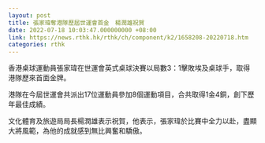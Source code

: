```yaml
---
layout: post
title: 張家瑋奪港隊歷屆世運會首金　楊潤雄祝賀
date: 2022-07-18 10:03:47.000000000 +08:00
link: https://news.rthk.hk/rthk/ch/component/k2/1658208-20220718.htm
categories: rthk
---
```


香港桌球運動員張家瑋在世運會英式桌球決賽以局數3：1擊敗埃及桌球手，取得港隊歷來首面金牌。
 
港隊在今屆世運會共派出17位運動員參加8個運動項目，合共取得1金4銅，創下歷年最佳成績。

文化體育及旅遊局局長楊潤雄表示祝賀，他表示，張家瑋於比賽中全力以赴，盡顯大將風範，為他的成就感到無比興奮和驕傲。
